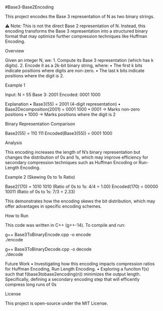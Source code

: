 #Base3-Base2Encoding

This project encodes the Base 3 representation of N as two binary strings.

⚠ Note: This is not the direct Base 2 representation of N. Instead, this encoding transforms the Base 3 representation into a structured binary format that may optimize further compression techniques like Huffman Encoding.

Overview

Given an integer N, we:
	1.	Compute its Base 3 representation (which has k digits).
	2.	Encode it as a 2k-bit binary string, where:
	•	The first k bits indicate positions where digits are non-zero.
	•	The last k bits indicate positions where the digit is 2.

Example 1

Input:  N = 55
Base 3: 2001
Encoded: 0001 1000

Explanation
	•	Base3(55) = 2001 (4-digit representation)
	•	Base2Decomposition(2001) = 0001 1000
	•	0001 → Marks non-zero positions
	•	1000 → Marks positions where the digit is 2

Binary Representation Comparison

Base2(55) = 110 111
Encoded(Base3(55)) = 0001 1000

Analysis

This encoding increases the length of N’s binary representation but changes the distribution of 0s and 1s, which may improve efficiency for secondary compression techniques such as Huffman Encoding or Run-Length Encoding.

Example 2 (Skewing 0s to 1s Ratio)

Base2(170) = 1010 1010       (Ratio of 0s to 1s: 4/4 = 1.00)
Encoded(170) = 00000 10011   (Ratio of 0s to 1s: 7/3 = 2.33)

This demonstrates how the encoding skews the bit distribution, which may offer advantages in specific encoding schemes.

How to Run

This code was written in C++ (g++-14). To compile and run:

g++ Base3ToBinaryEncode.cpp -o encode  
./encode  

g++ Base3ToBinaryDecode.cpp -o decode  
./decode  

Future Work
	•	Investigating how this encoding impacts compression ratios for Huffman Encoding, Run Length Encoding.
	•	Exploring a funciton f(x) such that f(base3tobase2encoding(n)) minimizes the output length.
 		Specifically, defining a secondary encoding step that will efficently compress long runs of 0s

License

This project is open-source under the MIT License.
